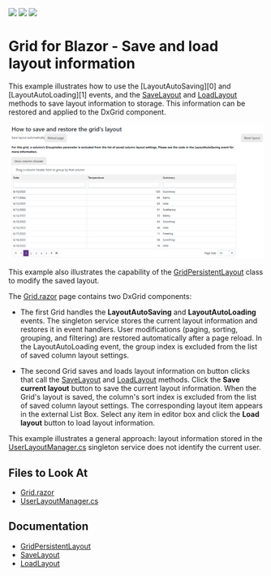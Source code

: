 <!-- default badges list -->
![](https://img.shields.io/endpoint?url=https://codecentral.devexpress.com/api/v1/VersionRange/217318326/22.1.2%2B)
[![](https://img.shields.io/badge/Open_in_DevExpress_Support_Center-FF7200?style=flat-square&logo=DevExpress&logoColor=white)](https://supportcenter.devexpress.com/ticket/details/T826240)
[![](https://img.shields.io/badge/📖_How_to_use_DevExpress_Examples-e9f6fc?style=flat-square)](https://docs.devexpress.com/GeneralInformation/403183)
<!-- default badges end -->
<!-- default file list -->

# Grid for Blazor - Save and load layout information

This example illustrates how to use the [LayoutAutoSaving][0] and [LayoutAutoLoading][1] events, and the [SaveLayout](https://docs.devexpress.com/Blazor/DevExpress.Blazor.DxGrid.SaveLayout) and [LoadLayout](https://docs.devexpress.com/Blazor/DevExpress.Blazor.DxGrid.LoadLayout(DevExpress.Blazor.GridPersistentLayout)) methods to save layout information to storage. This information can be restored and applied to the DxGrid component. 

![App sample](images/dxgrid-save-restore-layout.png)

This example also illustrates the capability of the [GridPersistentLayout](https://docs.devexpress.com/Blazor/DevExpress.Blazor.DxGrid.LoadLayout(DevExpress.Blazor.GridPersistentLayout)) class to modify the saved layout.

The [Grid.razor](./SaveAndRestoreLayout/SaveAndRestoreLayout/Pages/Grid.razor) page contains two DxGrid components:

* The first Grid handles the **LayoutAutoSaving** and **LayoutAutoLoading** events. The singleton service stores the current layout information and restores it in event handlers. User modifications (paging, sorting, grouping, and filtering) are restored automatically after a page reload. In the LayoutAutoLoading event, the group index is excluded from the list of saved column layout settings.

* The second Grid saves and loads layout information on button clicks that call the [SaveLayout](https://docs.devexpress.com/Blazor/DevExpress.Blazor.DxGrid.SaveLayout) and [LoadLayout](https://docs.devexpress.com/Blazor/DevExpress.Blazor.DxGrid.LoadLayout(DevExpress.Blazor.GridPersistentLayout)) methods. Click the **Save current layout** button to save the current layout information. When the Grid's layout is saved, the column's sort index is excluded from the list of saved column layout settings. The corresponding layout item appears in the external List Box. Select any item in editor box and click the **Load layout** button to load layout information. 

This example illustrates a general approach: layout information stored in the [UserLayoutManager.cs](./SaveAndRestoreLayout/SaveAndRestoreLayout/Data/UserLayoutManager.cs) singleton service does not identify the current user.


## Files to Look At

- [Grid.razor](./SC/SaveAndRestoreLayout/SaveAndRestoreLayout/Pages/Grid.razor)
- [UserLayoutManager.cs](./SC/SaveAndRestoreLayout/SaveAndRestoreLayout/Data/UserLayoutManager.cs) 

## Documentation

* [GridPersistentLayout](https://docs.devexpress.com/Blazor/DevExpress.Blazor.DxGrid.LoadLayout(DevExpress.Blazor.GridPersistentLayout))
* [SaveLayout](https://docs.devexpress.com/Blazor/DevExpress.Blazor.DxGrid.SaveLayout)
* [LoadLayout](https://docs.devexpress.com/Blazor/DevExpress.Blazor.DxGrid.LoadLayout(DevExpress.Blazor.GridPersistentLayout))
